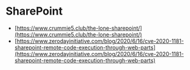 # SharePoint

* [https://www.crummie5.club/the-lone-sharepoint/](https://www.crummie5.club/the-lone-sharepoint/)
* [https://www.zerodayinitiative.com/blog/2020/6/16/cve-2020-1181-sharepoint-remote-code-execution-through-web-parts](https://www.zerodayinitiative.com/blog/2020/6/16/cve-2020-1181-sharepoint-remote-code-execution-through-web-parts)

